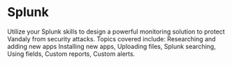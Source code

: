 # Splunk
Utilize your Splunk skills to design a powerful monitoring solution to protect Vandaly from security attacks.
Topics covered include:
Researching and adding new apps
Installing new apps,
Uploading files,
Splunk searching,
Using fields,
Custom reports,
Custom alerts.
